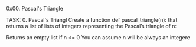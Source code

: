 0x00. Pascal's Triangle

TASK:
0. Pascal's Triangl
Create a function def pascal_triangle(n): that returns a list of lists of integers representing the Pascal’s triangle of n:

Returns an empty list if n <= 0
You can assume n will be always an integere
